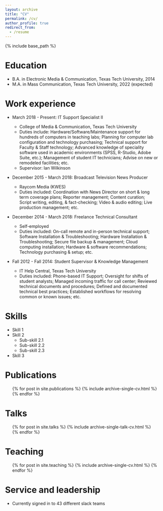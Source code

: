 ```yaml
---
layout: archive
title: "CV"
permalink: /cv/
author_profile: true
redirect_from:
  - /resume
---
```


{% include base_path %}

Education
======
* B.A. in Electronic Media & Communication, Texas Tech University, 2014
* M.A. in Mass Communication, Texas Tech University, 2022 (expected)

Work experience
======
* March 2018 - Present: IT Support Specialist II
  * College of Media & Communication, Texas Tech University
  * Duties include: Hardware/Software/Maintenance support for hundreds of computers in teaching labs; Planning for computer lab configuration and technology purchasing; Technical support for Faculty & Staff technology; Advanced knowledge of speciality software used in academic environments (SPSS, R-Studio, Adobe Suite, etc.); Management of student IT technicians; Advise on new or remodeled facilities; etc.
  * Supervisor: Ian Wilkinson

* December 2015 - March 2018: Broadcast Television News Producer
  * Raycom Media (KWES)
  * Duties included: Coordination with News Director on short & long term coverage plans; Reporter management; Content curation; Script writing, editing, & fact-checking; Video & audio editing; Live production management; etc.

* December 2014 - March 2018: Freelance Technical Consultant
  * Self-employed
  * Duties included: On-call remote and in-person technical support; Software Installation & Troubleshooting; Hardware Installation & Troubleshooting; Secure file backup & management; Cloud computing installation; Hardware & software recommendations; Technology purchasing & setup; etc.

* Fall 2012 - Fall 2014: Student Supervisor & Knowledge Management
  * IT Help Central, Texas Tech University
  * Duties included: Phone-based IT Support; Oversight for shifts of student analysts;  Managed incoming traffic for call center; Reviewed technical documents and procedures; Defined and documented technical best practices; Established workflows for resolving common or known issues; etc.  

Skills
======
* Skill 1
* Skill 2
  * Sub-skill 2.1
  * Sub-skill 2.2
  * Sub-skill 2.3
* Skill 3

Publications
======
  <ul>{% for post in site.publications %}
    {% include archive-single-cv.html %}
  {% endfor %}</ul>

Talks
======
  <ul>{% for post in site.talks %}
    {% include archive-single-talk-cv.html %}
  {% endfor %}</ul>

Teaching
======
  <ul>{% for post in site.teaching %}
    {% include archive-single-cv.html %}
  {% endfor %}</ul>

Service and leadership
======
* Currently signed in to 43 different slack teams

